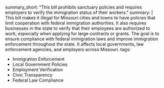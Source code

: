 summary_short: "This bill prohibits sanctuary policies and requires employers to verify the immigration status of their workers."
summary: |
  This bill makes it illegal for Missouri cities and towns to have policies that limit cooperation with federal immigration authorities. It also requires businesses in the state to verify that their employees are authorized to work, especially when applying for large contracts or grants. The goal is to ensure compliance with federal immigration laws and improve immigration enforcement throughout the state. It affects local governments, law enforcement agencies, and employers across Missouri.
tags:
  - Immigration Enforcement
  - Local Government Policies
  - Employment Verification
  - Civic Transparency
  - Federal Law Compliance
